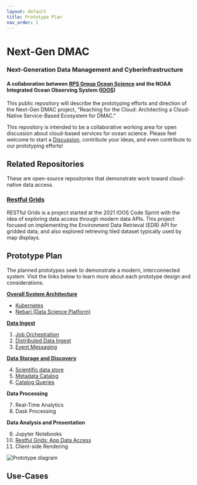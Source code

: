 ```yaml
---
layout: default
title: Prototype Plan
nav_order: 1
---
```


# Next-Gen DMAC
### Next-Generation Data Management and Cyberinfrastructure
#### A collaboration between [RPS Group Ocean Science](https://www.rpsgroup.com/services/oceans-and-coastal/) and the NOAA Integrated Ocean Observing System ([IOOS](https://ioos.noaa.gov/))
This public repository will describe the prototyping efforts and direction of the Next-Gen DMAC project, "Reaching for the Cloud: Architecting a Cloud-Native Service-Based Ecosystem for DMAC."

This repository is intended to be a collaborative working area for open discussion about cloud-based services for ocean science. Please feel welcome to start a [Discussion](https://github.com/asascience-open/nextgen-dmac/discussions), contribute your ideas, and even contribute to our prototyping efforts!

## Related Repositories

These are open-source repositories that demonstrate work toward cloud-native data access.

### [Restful Grids](https://github.com/asascience/restful-grids)

RESTful Grids is a project started at the 2021 IOOS Code Sprint with the idea of exploring data access through modern data APIs. This project focused on implementing the Environment Data Retrieval (EDR) API for gridded data, and also explored retrieving tiled dataset typically used by map displays. 


## Prototype Plan

The planned prototypes seek to demonstrate a modern, interconnected system. Visit the links below to learn more about each prototype design and considerations.

**[Overall System Architecture](architecture/architecture.md)**
- [Kubernetes](architecture/kubernetes.md)
- [Nebari (Data Science Platform)](architecture/nebari.md)

**[Data Ingest](ingest/ingest.md)**

1.  [Job Orchestration](ingest/orchestration.md)
2.  [Distributed Data Ingest](ingest/distributed.md)
3.  [Event Messaging](ingest/events.md)

**[Data Storage and Discovery](metadata/storage-and-discovery.md)**

4.  [Scientific data store](metadata/data-formats.md)
5.  [Metadata Catalog](metadata/catalog.md)
6.  [Catalog Queries](metadata/queries.md)

**Data Processing**

7.  Real-Time Analytics
8.  Dask Processing

**Data Analysis and Presentation**

9.  Jupyter Notebooks
10. [Restful Grids: App Data Access](analysis/data-access.md)
11. Client-side Rendering


![Prototype diagram](/assets/prototype-diagram.png)

## Use-Cases